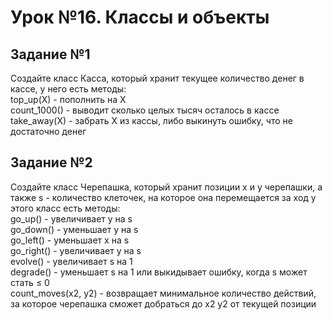 # Урок №16. Классы и объекты
## Задание №1
Создайте класс Касса, который хранит текущее количество денег в кассе, у него есть методы:   
top_up(X) - пополнить на X   
count_1000() - выводит сколько целых тысяч осталось в кассе   
take_away(X) - забрать X из кассы, либо выкинуть ошибку, что не достаточно денег   
## Задание №2
Создайте класс Черепашка, который хранит позиции x и y черепашки, а также s - количество клеточек, на которое она перемещается за ход
у этого класс есть методы:   
go_up() - увеличивает y на s   
go_down() - уменьшает y на s   
go_left() - уменьшает x на s   
go_right() - увеличивает y на s   
evolve() - увеличивает s на 1   
degrade() - уменьшает s на 1 или выкидывает ошибку, когда s может стать ≤ 0   
count_moves(x2, y2) - возвращает минимальное количество действий, за которое черепашка сможет добраться до x2 y2 от текущей позиции
